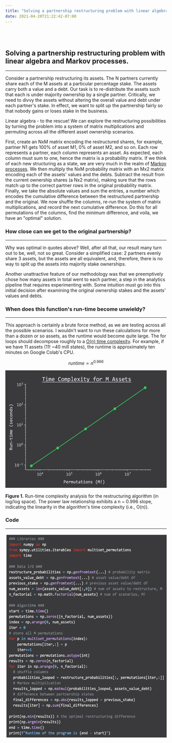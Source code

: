 ```yaml
---
title: "Solving a partnership restructuring problem with linear algebra and Markov processes."
date: 2021-04-20T21:22:42-07:00
---
```


<br><br>

## Solving a partnership restructuring problem with linear algebra and Markov processes.

---

Consider a partnership restructuring its assets. The N partners currently share each of the M assets at a particular percentage stake. The assets carry both a value and a debt. Our task is to re-distribute the assets such that each is under majority ownership by a single partner. Critically, we need to divvy the assets without altering the overall value and debt under each partner's stake. In effect, we want to split up the partnership fairly so that nobody gains or loses stake in the business.

Linear algebra - to the rescue!  We can explore the restructuring possibilities by turning the problem into a system of matrix multiplications and permuting across all the different asset ownership scenarios.

First, create an NxM matrix encoding the restructured shares, for example, partner N1 gets 100% of asset M1, 0% of asset M2, and so on. Each row represents a partner, each column represents an asset. As expected, each column must sum to one, hence the matrix is a probability matrix. If we think of each new structuring as a state, we are very much in the realm of [Markov processes](https://en.wikipedia.org/wiki/Markov_decision_process). We then multiply the NxM probability matrix with an Mx2 matrix encoding each of the assets' values and the debts. Subtract the result from the current ownership shares (a Nx2 matrix), making sure that the rows match up to the correct partner rows in the original probability matrix. Finally, we take the absolute values and sum the entries, a number which encodes the cumulative difference between the restructured partnership and the original. We now shuffle the columns, re-run the system of matrix multiplications, and record the next cumulative difference. Do this for all permutations of the columns, find the minimum difference, and voila, we have an "optimal" solution.

### How close can we get to the original partnership?

---

Why was optimal in quotes above? Well, after all that, our result many turn out to be, well, not so great. Consider a simplified case: 2 partners evenly share 3 assets, but the assets are all equivalent, and, therefore, there is no way to split up the assets into majority stake ownerships.

Another unattractive feature of our methodology was that we preemptively chose how many assets in total went to each partner, a step in the analytics pipeline that requires experimenting with. Some intuition must go into this initial decision after examining the original ownership stakes and the assets' values and debts.

### When does this function's run-time become unwieldy?

---

This approach is certainly a brute force method, as we are testing across all the possible scenarios. I wouldn't want to run these calculations for more than a dozen or so assets, as the runtime would become quite large. The for loops should decompose roughly to a [O(n) time complexity](http://web.mit.edu/16.070/www/lecture/big_o.pdf). For example, if we have 11 assets (11! ~40 mill states), the runtime is approximately ten minutes on Google Colab's CPU.

$$runtime \propto n^{0.966}$$

<p align="center"> <img src="/posts/assets-runtime.png"/ width = "550" height = "366"> </p>

**Figure 1.** Run-time complexity analysis for the restructuring algorithm (in log/log space). The power law relationship exhibits a n ~ 0.996 slope, indicating the linearity in the algorithm's time complexity (i.e., O(n)).

### Code

---

<p align="center"> <img src="/posts/assets-code.png"/ width = "550" height = "636"> </p>
